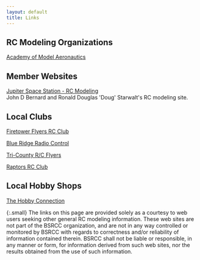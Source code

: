 ```yaml
---
layout: default
title: Links
---
```

## RC Modeling Organizations

[Academy of Model Aeronautics](http://www.modelaircraft.org/)

## Member Websites

[Jupiter Space Station - RC Modeling](http://www.jupiterspacestation.org/rcmodeling/)  
John D Bernard and Ronald Douglas 'Doug' Starwalt's RC modeling site.

## Local Clubs

[Firetower Flyers RC Club](http://www.firetowerflyers.com/)

[Blue Ridge Radio Control](http://www.blueridgerc.com/)

[Tri-County R/C Flyers](http://www.tri-countyrc.org/)

[Raptors RC Club](http://bigjim5050.wix.com/raptors-rc)

## Local Hobby Shops

[The Hobby Connection](http://www.hobbysc.com/)

{:.small}
The links on this page are provided solely as a courtesy to web users seeking
other general RC modeling information. These web sites are not part of the BSRCC
organization, and are not in any way controlled or monitored by BSRCC with
regards to correctness and/or reliability of information contained therein.
BSRCC shall not be liable or responsible, in any manner or form, for information
derived from such web sites, nor the results obtained from the use of such
information.
